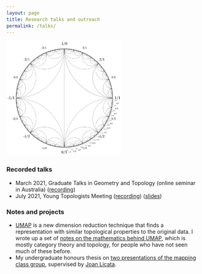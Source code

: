 ```yaml
---
layout: page
title: Research talks and outreach
permalink: /talks/
---
```


<a href="files/Farey.pdf"><img src="files/Farey.jpg" alt="The Farey triangulation of the hyperbolic plane." title="The Farey triangulation of the hyperbolic plane." width=300 height=300 ></a>

### Recorded talks
- March 2021, Graduate Talks in Geometry and Topology (online seminar in Australia) ([recording](https://www.youtube.com/watch?v=zcdl9e1jyik))
- July 2021, Young Topologists Meeting ([recording](https://www.youtube.com/watch?v=hiYoG8YrVvk&list=PLsI59GhuoupLzE3rvHI8ZBaJvaISp06ox&index=17)) ([slides](/files/YTM_2021_slides.pdf))

### Notes and projects

- [UMAP](https://github.com/lmcinnes/umap/) is a new dimension reduction technique that finds a representation with similar topological properties to the original data.
I wrote up a set of [notes on the mathematics behind UMAP](files/Maths_of_UMAP.pdf), which is mostly category theory and topology, for people who have not seen much of these before.
- My undergraduate honours thesis on [two presentations of the mapping class group](https://tqft.net/web/research/students/AdeleJackson/), supervised by [Joan Licata](http://maths-people.anu.edu.au/~licataj).
